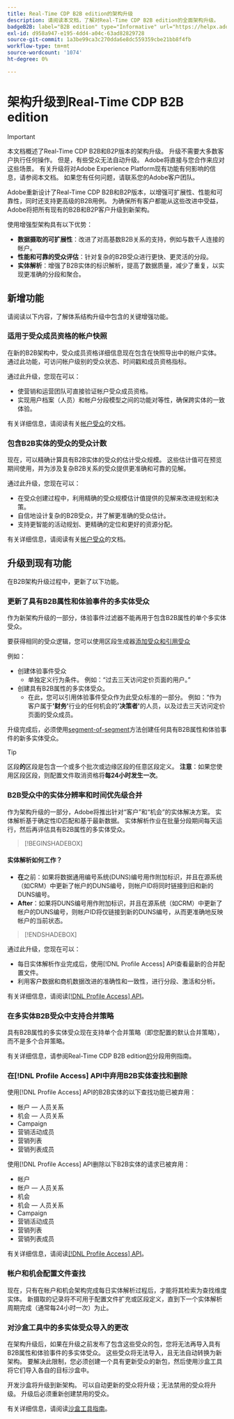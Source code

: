 ```yaml
---
title: Real-Time CDP B2B edition的架构升级
description: 请阅读本文档，了解对Real-Time CDP B2B edition的全面架构升级。
badgeB2B: label="B2B edition" type="Informative" url="https://helpx.adobe.com/cn/legal/product-descriptions/real-time-customer-data-platform-b2b-edition-prime-and-ultimate-packages.html newtab=true"
exl-id: d958a947-e195-4dd4-a04c-63ad82829728
source-git-commit: 1a3be99ca3c270dda6e8dc559359cbe21bb8f4fb
workflow-type: tm+mt
source-wordcount: '1074'
ht-degree: 0%

---
```


# 架构升级到Real-Time CDP B2B edition

>[!IMPORTANT]
>
>本文档概述了Real-Time CDP B2B和B2P版本的架构升级。 升级不需要大多数客户执行任何操作。 但是，有些受众无法自动升级。 Adobe将直接与您合作来应对这些场景。 有关升级将对Adobe Experience Platform现有功能有何影响的信息，请参阅本文档。 如果您有任何问题，请联系您的Adobe客户团队。

Adobe重新设计了Real-Time CDP B2B和B2P版本，以增强可扩展性、性能和可靠性，同时还支持更高级的B2B用例。 为确保所有客户都能从这些改进中受益，Adobe将把所有现有的B2B和B2P客户升级到新架构。

使用增强型架构具有以下优势：

* **数据摄取的可扩展性**：改进了对高基数B2B关系的支持，例如与数千人连接的帐户。
* **性能和可靠的受众评估**：针对复杂的B2B受众进行更快、更灵活的分段。
* **实体解析**：增强了B2B实体的标识解析，提高了数据质量，减少了重复，以实现更准确的分段和聚合。

## 新增功能

请阅读以下内容，了解体系结构升级中包含的关键增强功能。

### 适用于受众成员资格的帐户快照

在新的B2B架构中，受众成员资格详细信息现在包含在快照导出中的帐户实体。 通过此功能，可访问帐户级别的受众状态、时间戳和成员资格指标。

通过此升级，您现在可以：

* 使营销和运营团队可直接验证帐户受众成员资格。
* 实现用户档案（人员）和帐户分段模型之间的功能对等性，确保跨实体的一致体验。

有关详细信息，请阅读有关[帐户受众](../segmentation/types/account-audiences.md)的文档。

### 包含B2B实体的受众的受众计数

现在，可以精确计算具有B2B实体的受众的估计受众规模。 这些估计值可在预览期间使用，并为涉及复杂B2B关系的受众提供更准确和可靠的见解。

通过此升级，您现在可以：

* 在受众创建过程中，利用精确的受众规模估计值提供的见解来改进规划和决策。
* 自信地设计复杂的B2B受众，并了解更准确的受众估计。
* 支持更智能的活动规划、更精确的定位和更好的资源分配。

有关详细信息，请阅读有关[帐户受众](../segmentation/types/account-audiences.md)的文档。

## 升级到现有功能

在B2B架构升级过程中，更新了以下功能。

### 更新了具有B2B属性和体验事件的多实体受众

作为新架构升级的一部分，体验事件过滤器不能再用于包含B2B属性的单个多实体受众。

要获得相同的受众逻辑，您可以使用区段生成器[添加受众和引用受众](../segmentation/ui/segment-builder.md#adding-audiences)

例如：

* 创建体验事件受众
   * 单独定义行为条件。 例如：“过去三天访问定价页面的用户。”
* 创建具有B2B属性的多实体受众。
   * 在此，您可以引用体验事件受众作为此受众标准的一部分。 例如：“作为客户属于&#x200B;**&#39;财务&#39;**&#x200B;行业的任何机会的&#x200B;**&#39;决策者&#39;**&#x200B;的人员，以及过去三天访问定价页面的受众成员。

升级完成后，必须使用[segment-of-segment](../segmentation/methods/edge-segmentation.md#edge-segmentation-query-types)方法创建任何具有B2B属性和体验事件的新多实体受众。

>[!TIP]
>
>区段&#x200B;**的**&#x200B;区段是包含一个或多个批次或边缘区段的任意区段定义。 **注意**：如果您使用区段区段，则配置文件取消资格将&#x200B;**每24小时发生一次**。

### B2B受众中的实体分辨率和时间优先级合并

作为架构升级的一部分，Adobe将推出针对“客户”和“机会”的实体解决方案。 实体解析基于确定性ID匹配和基于最新数据。 实体解析作业在批量分段期间每天运行，然后再评估具有B2B属性的多实体受众。

>[!BEGINSHADEBOX]

#### 实体解析如何工作？

* **在**&#x200B;之前：如果将数据通用编号系统(DUNS)编号用作附加标识，并且在源系统（如CRM）中更新了帐户的DUNS编号，则帐户ID将同时链接到旧和新的DUNS编号。
* **After**：如果将DUNS编号用作附加标识，并且在源系统（如CRM）中更新了帐户的DUNS编号，则帐户ID将仅链接到新的DUNS编号，从而更准确地反映帐户的当前状态。

>[!ENDSHADEBOX]

通过此升级，您现在可以：

* 每日实体解析作业完成后，使用[!DNL Profile Access] API查看最新的合并配置文件。
* 利用客户数据和商机数据改进的准确性和一致性，进行分段、激活和分析。

有关详细信息，请阅读[[!DNL Profile Access] API](../profile/api/entities.md)。

### 在多实体B2B受众中支持合并策略

具有B2B属性的多实体受众现在支持单个合并策略（即您配置的默认合并策略），而不是多个合并策略。

有关详细信息，请参阅Real-Time CDP B2B edition[的](./segmentation/b2b.md)分段用例指南。

### 在[!DNL Profile Access] API中弃用B2B实体查找和删除

使用[!DNL Profile Access] API的B2B实体的以下查找功能已被弃用：

* 帐户 — 人员关系
* 机会 — 人员关系
* Campaign
* 营销活动成员
* 营销列表
* 营销列表成员

使用[!DNL Profile Access] API删除以下B2B实体的请求已被弃用：

* 帐户
* 帐户 — 人员关系
* 机会
* 机会 — 人员关系
* Campaign
* 营销活动成员
* 营销列表
* 营销列表成员

有关详细信息，请阅读[[!DNL Profile Access] API](../profile/api/entities.md)。

### 帐户和机会配置文件查找

现在，只有在帐户和机会架构完成每日实体解析过程后，才能将其检索为查找维度实体。 新摄取的记录将不可用于配置文件扩充或区段定义，直到下一个实体解析周期完成（通常每24小时一次）为止。

<!-- ### Deprecation of audience creation via API for B2B entities

Creation of audiences using B2B entities via API is being deprecated. The list of affected B2B entities include:

* Account
* Opportunity
* Account-Person Relation
* Opportunity-Person Relation
* Campaign
* Campaign Member
* Marketing List
* Marketing List Member

Read the [segment definitions endpoint API guide](../segmentation/api/segment-definitions.md) for more information. -->

### 对沙盒工具中的多实体受众导入的更改

在架构升级后，如果在升级之前发布了包含这些受众的包，您将无法再导入具有B2B属性和体验事件的多实体受众。 这些受众将无法导入，且无法自动转换为新架构。 要解决此限制，您必须创建一个具有更新受众的新包，然后使用沙盒工具将它们导入各自的目标沙盒中。

开发沙盒将升级到新架构。 可以自动更新的受众将升级；无法禁用的受众将升级。 升级后必须重新创建禁用的受众。

有关详细信息，请阅读[沙盒工具指南](../sandboxes/ui/sandbox-tooling.md)。
